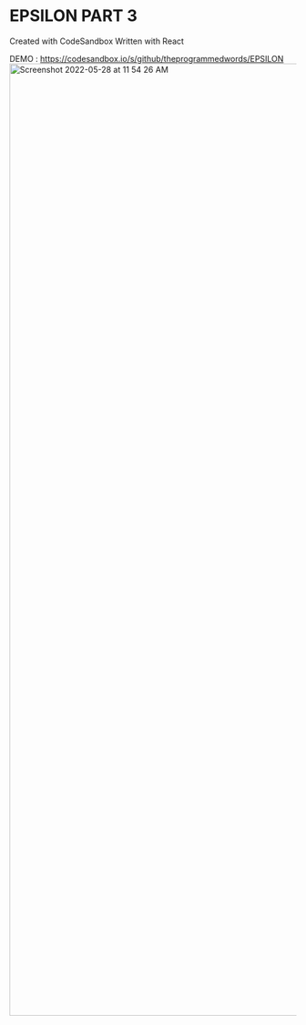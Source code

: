 # EPSILON PART 3
Created with CodeSandbox
Written with React

DEMO : https://codesandbox.io/s/github/theprogrammedwords/EPSILON
<img width="1672" alt="Screenshot 2022-05-28 at 11 54 26 AM" src="https://user-images.githubusercontent.com/33520299/170813285-d5288591-de2c-4d03-a9c4-4c73ef265fa4.png">
